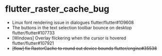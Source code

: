 # flutter_raster_cache_bug

- Linux font rendering issue in dialogues flutter/flutter#109608
- The buttons in the text selection toolbar bounce on desktop flutter/flutter#107733
- [Windows] Overlay flickering when the cursor is hovered flutter/flutter#107921
- ~~[flow] fix RasterCache to round out device bounds flutter/engine#35538~~
